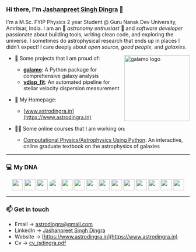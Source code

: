 
### Hi there, I'm [Jashanpreet Singh Dingra](https://www.astrodingra.in) 👋

I'm a M.Sc. FYIP Physics 2 year Student @ Guru Nanak Dev University, Amritsar, India. I am an 🌌 *astronomy enthusiast* 🌌 and *software developer* passionate about building tools, writing clean code, and exploring the universe. I sometimes do astrophysical research that ends up in places I didn’t expect! I care deeply about *open source*, *good people*, and *galaxies*.

<a href="https://www.galamo.org" target="_blank"><img align="right" src="https://www.galamo.org/images/galamo_main.svg" alt="galamo logo" width=180px height=180px></a>

* 🔭 Some projects that I am proud of:

  * [**galamo**](https://www.galamo.org): A Python package for comprehensive galaxy analysis
  * [**vdisp\_fit**](https://github.com/jsdingra11/vdisp_fit/): An automated pipeline for stellar velocity dispersion measurement

* 🚀 My Homepage:

  * [www.astrodingra.in](https://www.astrodingra.in)
  
* 👨‍🏫 Some online courses that I am working on:
  * [Computational Physics/Astrophysics Using Python](https://github.com/GNDU-Physics/gndu_python25): An interactive, online graduate textbook on the astrophysics of galaxies

---

### 💻 My DNA

<p align="center">
  <img src="https://cdn.jsdelivr.net/gh/devicons/devicon/icons/python/python-original.svg" width="30" height="30"/>
  <img src="https://cdn.jsdelivr.net/gh/devicons/devicon/icons/julia/julia-original.svg" width="30" height="30"/>
  <img src="https://cdn.jsdelivr.net/gh/devicons/devicon/icons/r/r-original.svg" width="30" height="30"/>
  <img src="https://upload.wikimedia.org/wikipedia/commons/2/21/Matlab_Logo.png" width="30" height="30" style="border-radius:50%"/>
  <img src="https://cdn.jsdelivr.net/gh/devicons/devicon/icons/mysql/mysql-original.svg" width="30" height="30"/>
  <img src="https://cdn.jsdelivr.net/gh/devicons/devicon/icons/html5/html5-original.svg" width="30" height="30"/>
  <img src="https://cdn.jsdelivr.net/gh/devicons/devicon/icons/css3/css3-original.svg" width="30" height="30"/>
  <img src="https://cdn.jsdelivr.net/gh/devicons/devicon/icons/javascript/javascript-original.svg" width="30" height="30"/>
  <img src="https://cdn.jsdelivr.net/gh/devicons/devicon/icons/php/php-original.svg" width="30" height="30"/>
  <img src="https://cdn.jsdelivr.net/gh/devicons/devicon/icons/arduino/arduino-original.svg" width="30" height="30"/>
  <img src="https://cdn.jsdelivr.net/gh/devicons/devicon/icons/c/c-original.svg" width="30" height="30"/>
  <img src="https://cdn.jsdelivr.net/gh/devicons/devicon/icons/cplusplus/cplusplus-original.svg" width="30" height="30"/>
  <img src="https://cdn.jsdelivr.net/gh/devicons/devicon/icons/react/react-original.svg" width="30" height="30"/>
  <img src="https://cdn.jsdelivr.net/gh/devicons/devicon/icons/docker/docker-original.svg" width="30" height="30"/>
</p>

---

### 📫 Get in touch

* Email → [astrodingra@gmail.com](mailto:astrodingra@gmail.com)
* LinkedIn → [Jashanpreet Singh Dingra](https://www.linkedin.com/in/jashanpreet-singh-dingra-3046b4306/)
* Website → [https://www.astrodingra.in](https://www.astrodingra.in)
* Cv -> [cv_jsdingra.pdf](https://www.astrodingra.in/cv_jsdingra.pdf)
